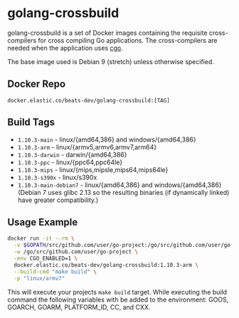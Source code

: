 # golang-crossbuild

golang-crossbuild is a set of Docker images containing the requisite
cross-compilers for cross compiling Go applications. The cross-compilers are
needed when the application uses [cgo](https://golang.org/cmd/cgo/).

The base image used is Debian 9 (stretch) unless otherwise specified.

## Docker Repo

`docker.elastic.co/beats-dev/golang-crossbuild:[TAG]`

## Build Tags

- `1.10.3-main` - linux/{amd64,386} and windows/{amd64,386}
- `1.10.3-arm` - linux/{armv5,armv6,armv7,arm64}
- `1.10.3-darwin` - darwin/{amd64,386}
- `1.10.3-ppc` - linux/{ppc64,ppc64le}
- `1.10.3-mips` - linux/{mips,mipsle,mips64,mips64le}
- `1.10.3-s390x` - linux/s390x
- `1.10.3-main-debian7` - linux/{amd64,386} and windows/{amd64,386} (Debian 7
  uses glibc 2.13 so the resulting binaries (if dynamically linked) have greater
  compatibility.)

## Usage Example

```sh
docker run -it --rm \
  -v $GOPATH/src/github.com/user/go-project:/go/src/github.com/user/go-project \
  -w /go/src/github.com/user/go-project \
  -env CGO_ENABLED=1 \
  docker.elastic.co/beats-dev/golang-crossbuild:1.10.3-arm \
  --build-cmd "make build" \
  -p "linux/armv7"
```

This will execute your projects `make build` target. While executing the build
command the following variables with be added to the environment: GOOS, GOARCH,
GOARM, PLATFORM_ID, CC, and CXX.
